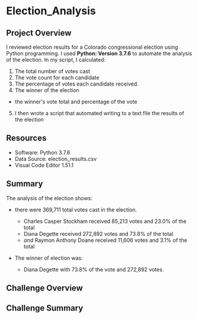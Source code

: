 # Election_Analysis

## Project Overview 

  I reviewed election results for a Colorado congressional election using Python programming.
I used **Python: Version 3.7.6** to automate the analysis of the election. In my script, I calculated:

1. The total number of votes cast
2. The vote count for each candidate
3. The percentage of votes each candidate received.
4. The winner of the election
  - the winner's vote total and percentage of the vote
  
5. I then wrote a script that automated writing to a text file the results of the election

## Resources

- Software: Python 3.7.6
- Data Source: election_results.csv
- Visual Code Editor 1.51.1

## Summary

The analysis of the election shows:

 - there were 369,711 total votes cast in the election.
 
   - Charles Casper Stockham received 85,213 votes and 23.0% of the total
   - Diana Degette received 272,892 votes and 73.8% of the total
   - *and* Raymon Anthony Doane received 11,606 votes and 3.1% of the total
 
 - The winner of election was:
   -  Diana Degette with 73.8% of the vote and 272,892 votes.
   
## Challenge Overview

## Challenge Summary
